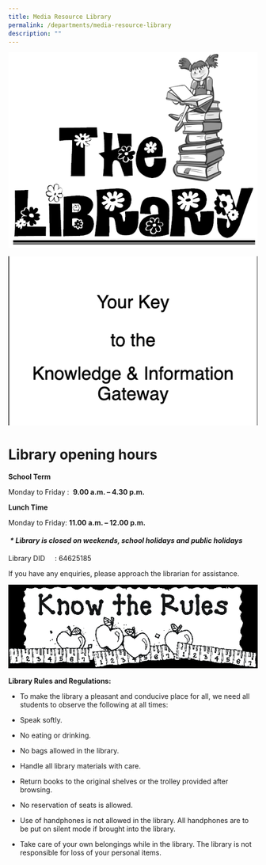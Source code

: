 ```yaml
---
title: Media Resource Library
permalink: /departments/media-resource-library
description: ""
---
```

![](/images/lib.png)

![](/images/lib2.png)

# Library opening hours

**School Term**

Monday to Friday :  **9.00 a.m. – 4.30 p.m.**

**Lunch Time**

Monday to Friday: **11.00 a.m. – 12.00 p.m.**

####  _* Library is closed on weekends, school holidays and public holidays_

Library DID     : 64625185

If you have any enquiries, please approach the librarian for assistance.

![](/images/rules.png)

**Library Rules and Regulations:**

*   To make the library a pleasant and conducive place for all, we need all students to observe the following at all times: 

*   Speak softly.

*   No eating or drinking.

*   No bags allowed in the library.

*   Handle all library materials with care.

*   Return books to the original shelves or the trolley provided after browsing.

*   No reservation of seats is allowed.

*   Use of handphones is not allowed in the library. All handphones are to be put on silent mode if brought into the library.

*   Take care of your own belongings while in the library. The library is not responsible for loss of your personal items.